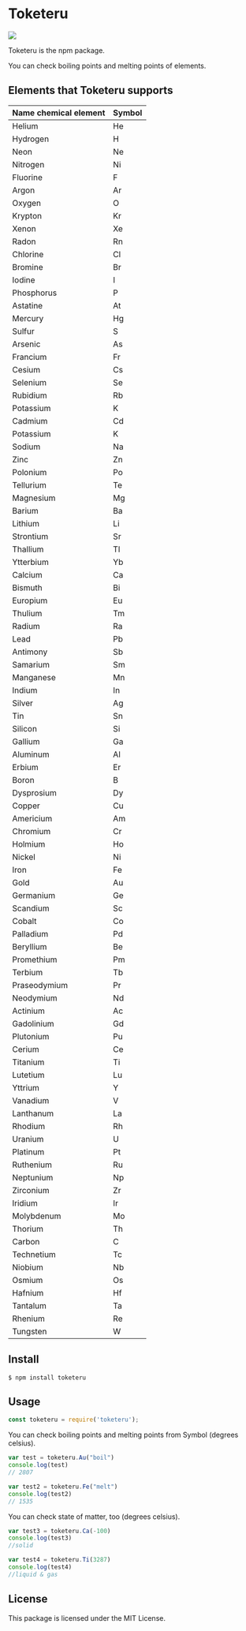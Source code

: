# Toketeru
<img src="https://img.shields.io/npm/v/toketeru">

Toketeru is the npm package.

You can check boiling points and melting points of elements.

## Elements that Toketeru supports
| Name chemical element     |     Symbol   |
| ----     |    ----   |
|Helium    |        He|
|Hydrogen   |    H|
|Neon	  |      Ne	|
|Nitrogen	|        Ni	|
|Fluorine	|        F	|
|Argon	  |     Ar	|
|Oxygen	   |    O	|
|Krypton	   |    Kr	|
|Xenon	   |    Xe	|
|Radon	   |    Rn	|
|Chlorine	|       Cl	|
|Bromine	   |    Br	|
|Iodine	    |    I	|
|Phosphorus  | 	P|
|Astatine	  |      At|
|Mercury	  |     Hg|
|Sulfur	  |     S|
|Arsenic	  |     As|
|Francium  |    	Fr|
|Cesium	  |      Cs|
|Selenium  |	Se|
|Rubidium  |	Rb|
|Potassium |	 K	|
|Cadmium	  |  Cd	|
|Potassium	|K	|
|Sodium	    |    Na|
|Zinc	   |     Zn	|
|Polonium	|Po	|
|Tellurium|	Te	|
|Magnesium|	Mg	|
|Barium	  |      Ba	|
|Lithium	  |      Li|
|Strontium	|Sr	|
|Thallium|	Tl	|
|Ytterbium|	Yb	|
|Calcium	  |      Ca	|
|Bismuth  |	Bi	|
|Europium|	Eu	|
|Thulium |	Tm	|
|Radium  |	Ra|
|Lead	|        Pb |
|Antimony|	Sb|
|Samarium|	Sm	|
|Manganese|	Mn|
|Indium	  |       In	|
|Silver     | 	Ag	|
|Tin       |  	        Sn	|
|Silicon	   |     Si	|
|Gallium	   |     Ga	|
|Aluminum|	Al	|
|Erbium	  |      Er	|
|Boron	 |       B	|
|Dysprosium|	Dy	|
|Copper	  |      Cu|
|Americium	|Am|
|Chromium	|Cr	|
|Holmium|	Ho|
|Nickel	  |      Ni|
|Iron	  |              Fe	|
|Gold	  |      Au	|
|Germanium|	Ge	|
|Scandium|	Sc	|
|Cobalt	  |      Co	|
|Palladium|	Pd	|
|Beryllium	 |       Be   |        
|Promethium	 |       Pm|
|Terbium	     |           Tb|
|Praseodymium|	Pr	|
|Neodymium	  |      Nd	|
|Actinium	  |      Ac	|
|Gadolinium|	Gd	|
|Plutonium	|Pu	|
|Cerium	   |     Ce	|
|Titanium|	Ti	|
|Lutetium|	Lu	|
|Yttrium	 |       Y	|
|Vanadium|	V	|
|Lanthanum	|La	|
|Rhodium	|Rh	|
|Uranium	   |     U	| 
|Platinum|	Pt	|
|Ruthenium|	Ru	|
|Neptunium|	Np	|
|Zirconium|	Zr	|
|Iridium	  |      Ir	|
|Molybdenum|	Mo	|
|Thorium	   |     Th	|
|Carbon	   |     C	|
|Technetium|	Tc	|
|Niobium	 |       Nb	|
|Osmium	 |       Os|
|Hafnium  |	Hf	|
|Tantalum|	Ta	|
|Rhenium	|Re|	
|Tungsten	|W	|

## Install
```
$ npm install toketeru
```

## Usage
```js
const toketeru = require('toketeru');
```
You can check boiling points and melting points from Symbol   (degrees celsius).
```js
var test = toketeru.Au("boil")
console.log(test)
// 2807

var test2 = toketeru.Fe("melt")
console.log(test2)
// 1535
```
You can check state of matter, too (degrees celsius).
```js
var test3 = toketeru.Ca(-100)
console.log(test3)
//solid

var test4 = toketeru.Ti(3287)
console.log(test4)
//liquid & gas
```

## License
This package is licensed under the MIT License.
